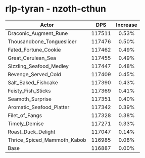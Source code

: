 # rlp-tyran - nzoth-cthun
| Actor | DPS | Increase |
|---|:---:|:---:|
|Draconic_Augment_Rune|117511|0.53%|
|Thousandbone_Tongueslicer|117476|0.50%|
|Fated_Fortune_Cookie|117462|0.49%|
|Great_Cerulean_Sea|117455|0.49%|
|Sizzling_Seafood_Medley|117447|0.48%|
|Revenge_Served_Cold|117409|0.45%|
|Salt_Baked_Fishcake|117390|0.43%|
|Feisty_Fish_Sticks|117369|0.41%|
|Seamoth_Surprise|117351|0.40%|
|Aromatic_Seafood_Platter|117342|0.39%|
|Filet_of_Fangs|117328|0.38%|
|Timely_Demise|117271|0.33%|
|Roast_Duck_Delight|117047|0.14%|
|Thrice_Spiced_Mammoth_Kabob|116985|0.08%|
|Base|116887|0.00%|
